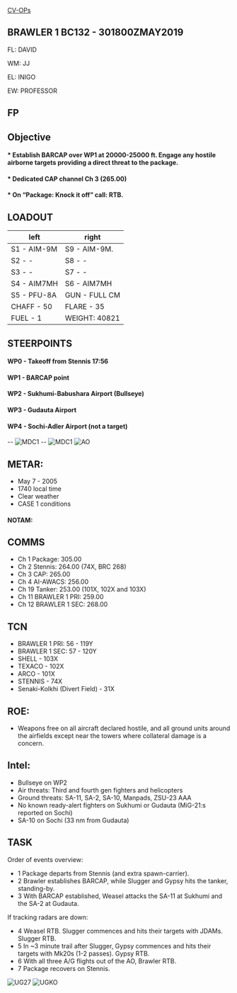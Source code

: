 [CV-OPs](/CVOPS/cvops.md)

## BRAWLER 1 BC132 - 301800ZMAY2019

FL: DAVID

WM: JJ

EL: INIGO

EW: PROFESSOR


## FP


				


## Objective
#### * Establish BARCAP over WP1 at 20000-25000 ft. Engage any hostile airborne targets providing a direct threat to the package.
#### * Dedicated CAP channel Ch 3 (265.00)
#### * On “Package: Knock it off” call: RTB.


## LOADOUT

left | right
----- | -----
S1 - AIM-9M | S9 - AIM-9M.
S2 - - | S8 - -
S3 - - | S7 - -
S4 - AIM7MH | S6 - AIM7MH
S5 - PFU-8A | GUN - FULL CM
CHAFF - 50 | FLARE - 35
FUEL - 1 | WEIGHT: 40821


## STEERPOINTS

#### WP0 - Takeoff from Stennis 17:56
#### WP1 - BARCAP point
#### WP2 - Sukhumi-Babushara Airport (Bullseye)
#### WP3 - Gudauta Airport
#### WP4 - Sochi-Adler Airport (not a target)


-- ![MDC1](MDC10.PN)
-- ![MDC1](MDC20.PN)
![AO](E10.PNG)

## METAR: 
* May 7 - 2005
* 1740 local time
* Clear weather
* CASE 1 conditions

#### NOTAM: 



## COMMS
* Ch 1 Package: 305.00
* Ch 2 Stennis: 264.00 (74X, BRC 268)
* Ch 3 CAP: 265.00
* Ch 4 AI-AWACS: 256.00
* Ch 19 Tanker: 253.00 (101X, 102X and 103X)
* Ch 11 BRAWLER 1 PRI: 259.00
* Ch 12 BRAWLER 1 SEC: 268.00

## TCN
* BRAWLER 1 PRI: 56 - 119Y
* BRAWLER 1 SEC: 57 - 120Y
* SHELL - 103X
* TEXACO - 102X
* ARCO - 101X
* STENNIS - 74X
* Senaki-Kolkhi (Divert Field) - 31X

## ROE:
* Weapons free on all aircraft declared hostile, and all ground units around the airfields except near the towers where collateral damage is a concern.


## Intel:
* Bullseye on WP2
* Air threats: Third and fourth gen fighters and helicopters
* Ground threats: SA-11, SA-2, SA-10, Manpads, ZSU-23 AAA
* No known ready-alert fighters on Sukhumi or Gudauta (MiG-21:s reported on Sochi)
* SA-10 on Sochi (33 nm from Gudauta)

## TASK

Order of events overview:
* 1  Package departs from Stennis (and extra spawn-carrier).
* 2  Brawler establishes BARCAP, while Slugger and Gypsy hits the tanker, standing-by.
* 3  With BARCAP established, Weasel attacks the SA-11 at Sukhumi and the SA-2 at Gudauta. 

If tracking radars are down:
* 4  Weasel RTB. Slugger commences and hits their targets with JDAMs. Slugger RTB.
* 5  In ~3 minute trail after Slugger, Gypsy commences and hits their targets with Mk20s (1-2 passes). Gypsy RTB.
* 6  With all three A/G flights out of the AO, Brawler RTB.
* 7  Package recovers on Stennis.



![UG27](/FLIPS/UG27_GND_INVERTED.png)
![UGKO](/FLIPS/UGKO_GND.png)

